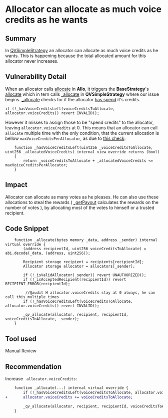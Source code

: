 # Allocator can allocate as much voice credits as he wants

## Summary
In [QVSimpleStrategy](https://github.com/sherlock-audit/2023-09-Gitcoin-0x3b33/blob/main/allo-v2/contracts/strategies/qv-simple/QVSimpleStrategy.sol) an allocator can allocate as much voice credits as he wants. This is happening because the total allocated amount for this allocator never increases.

## Vulnerability Detail
When an allocator calls [allocate](https://github.com/sherlock-audit/2023-09-Gitcoin-0x3b33/blob/main/allo-v2/contracts/core/Allo.sol#L352-L354) in **Allo**, it triggers the **BaseStrategy**'s [allocate](https://github.com/sherlock-audit/2023-09-Gitcoin-0x3b33/blob/main/allo-v2/contracts/strategies/BaseStrategy.sol#L182-L186) which in tern calls [_allocate](https://github.com/sherlock-audit/2023-09-Gitcoin-0x3b33/blob/main/allo-v2/contracts/strategies/qv-simple/QVSimpleStrategy.sol#L107-L124) in **QVSimpleStrategy** where our issue begins. [_allocate](https://github.com/sherlock-audit/2023-09-Gitcoin-0x3b33/blob/main/allo-v2/contracts/strategies/qv-simple/QVSimpleStrategy.sol#L107-L124) checks for if the allocator [has spend](https://github.com/sherlock-audit/2023-09-Gitcoin-0x3b33/blob/main/allo-v2/contracts/strategies/qv-simple/QVSimpleStrategy.sol#L121) it's credits.
```solidity
if (!_hasVoiceCreditsLeft(voiceCreditsToAllocate, allocator.voiceCredits)) revert INVALID();
```
However it misses to assign those to be "spend credits" to the allocator, leaving  `allocator.voiceCredits` at 0. This means that an allocator can call `allocate` multiple time with the only condition, that the current allocation is bellow `maxVoiceCreditsPerAllocator`, as due to [this check](https://github.com/sherlock-audit/2023-09-Gitcoin-0x3b33/blob/main/allo-v2/contracts/strategies/qv-simple/QVSimpleStrategy.sol#L150):
```solidity
    function _hasVoiceCreditsLeft(uint256 _voiceCreditsToAllocate, uint256 _allocatedVoiceCredits) internal view override returns (bool)
    {
        return _voiceCreditsToAllocate + _allocatedVoiceCredits <= maxVoiceCreditsPerAllocator;
    }
```

## Impact
Allocator can allocate as many votes as he pleases. He can also use these allocations to steal the rewards ( [_getPayout](https://github.com/sherlock-audit/2023-09-Gitcoin-0x3b33/blob/main/allo-v2/contracts/strategies/qv-base/QVBaseStrategy.sol#L571) calculates the rewards on the number of votes ), by allocating most of the votes to himself or a trusted recipient.  
 
## Code Snippet
```solidity
    function _allocate(bytes memory _data, address _sender) internal virtual override {
        (address recipientId, uint256 voiceCreditsToAllocate) = abi.decode(_data, (address, uint256));

        Recipient storage recipient = recipients[recipientId];
        Allocator storage allocator = allocators[_sender];

        if (!_isValidAllocator(_sender)) revert UNAUTHORIZED();
        if (!_isAcceptedRecipient(recipientId)) revert RECIPIENT_ERROR(recipientId);

         //@audit H allocator.voiceCredits stay at 0 always, he can call this multiple times
        if (!_hasVoiceCreditsLeft(voiceCreditsToAllocate, allocator.voiceCredits)) revert INVALID();

        _qv_allocate(allocator, recipient, recipientId, voiceCreditsToAllocate, _sender);
    }
```

## Tool used

Manual Review

## Recommendation
Increase ` allocator.voiceCredits`:
```diff
    function _allocate(...) internal virtual override {
        if (!_hasVoiceCreditsLeft(voiceCreditsToAllocate, allocator.voiceCredits)) revert INVALID();
+       allocator.voiceCredits += voiceCreditsToAllocate;

        _qv_allocate(allocator, recipient, recipientId, voiceCreditsToAllocate, _sender);
    }
```